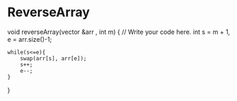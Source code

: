 

# ReverseArray

void reverseArray(vector<int> &arr , int m)
{
	// Write your code here.
    int s = m + 1, e = arr.size()-1;
    
    while(s<=e){
        swap(arr[s], arr[e]);
        s++;
        e--;
    }
}
